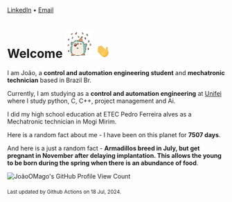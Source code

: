 [LinkedIn](https://www.linkedin.com/in/joão-pedro-gozzoli-b95641301/) &bull;
[Email](joaopedrogozzoli@gmail.com)

# Welcome <img src="happy.gif" height="64px" /> <img src="wave.gif" height="32px" />

I am João, a  **control and automation engineering student** and **mechatronic technician** based in Brazil Br.

Currently, I am studying as a **control and automation engineering** at [Unifei](https://unifei.edu.br) where I study python, C, C++, project management and Ai.

I did my high school education at ETEC Pedro Ferreira alves as a Mechatronic technician in Mogi Mirim.

Here is a random fact about me - I have been on this planet for **7507 days**.

And here is a just a random fact -  **Armadillos breed in July, but get pregnant in November after delaying implantation. This allows the young to be born during the spring when there is an abundance of food**.

![JoãoOMago's GitHub Profile View Count](https://komarev.com/ghpvc/?username=JoaoOMago)

<sub>Last updated by Github Actions on 18 Jul, 2024.</sub>
